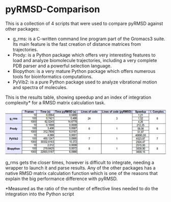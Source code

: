 pyRMSD-Comparison
=================

This is a collection of 4 scripts that were used to compare pyRMSD against other packages:  

* g_rms: is a C-written command line program part of the Gromacs3 suite. Its main feature is the fast creation of distance matrices from trajectories.  
* Prody: is a Python package which offers very interesting features to load and analyze biomolecule trajectories, including a very complete PDB parser and a powerful selection language.  
* Biopython: is a very mature Python package which offers numerous tools for  bioinformatics computations.  
* PyVib2: is a pure Python package used to analyze vibrational motion and spectra of molecules.  

This is the results table, showing speedup and an index of integration complexity\* for a RMSD matrix calculation task.  
  
<img src='table.png'></img>  

g_rms gets the closer times, however is difficult to integrate, needing a wrapper to launch it and parse results. Any of the other packages has a native RMSD matrix calculation function which is one of the reasons that explain the big performance difference with pyRMSD.  


\*Measured as the ratio of the number of effective lines needed to do the integration into the Python script